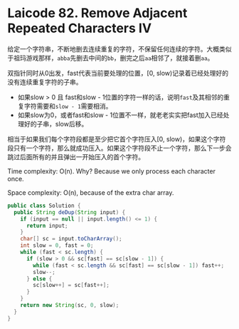 # Laicode 82. Remove Adjacent Repeated Characters IV

给定一个字符串，不断地删去连续重复的字符，不保留任何连续的字符。大概类似于祖玛游戏那样，`abba`先删去中间的`bb`，删完之后`aa`相邻了，就接着删`aa`。

双指针同时从0出发，fast代表当前要处理的位置，[0, slow)记录着已经处理好的没有连续重复字符的子串。
+ 如果slow > 0 且 fast和slow - 1位置的字符一样的话，说明`fast`及其相邻的重复字符需要和`slow - 1`需要相消。
+ 如果slow为0，或者fast和slow - 1位置不一样，就老老实实把fast加入已经处理好的子串，slow后移。

相当于如果我们每个字符段都是至少把它首个字符压入[0, slow)，如果这个字符段只有一个字符，那么就成功压入。如果这个字符段不止一个字符，那么下一步会跳过后面所有的并且弹出一开始压入的首个字符。

Time complexity: O(n). Why? Because we only process each character once.

Space complexity: O(n), because of the extra char array.

```java
public class Solution {
  public String deDup(String input) {
    if (input == null || input.length() <= 1) {
      return input;
    }
    char[] sc = input.toCharArray();
    int slow = 0, fast = 0;
    while (fast < sc.length) {
      if (slow > 0 && sc[fast] == sc[slow - 1]) {
        while (fast < sc.length && sc[fast] == sc[slow - 1]) fast++;
        slow--;
      } else {
        sc[slow++] = sc[fast++];
      }
    }
    return new String(sc, 0, slow);
  }
}
```